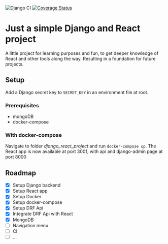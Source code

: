 ![Django CI](https://github.com/mariusblarsen/django-react-project/actions/workflows/tests.yml/badge.svg)
[![Coverage Status](https://coveralls.io/repos/github/mariusblarsen/django-react-project/badge.svg?branch=main)](https://coveralls.io/github/mariusblarsen/django-react-project?branch=main)
# Just a simple Django and React project
A little project for learning purposes and fun, to get deeper knowledge of React and other tools along the way. Resulting in a foundation for future projects.

## Setup
Add a Django secret key to `SECRET_KEY` in an environment file at root.

### Prerequisites
- mongoDB
- docker-compose

### With docker-compose
Navigate to folder *django_react_project* and run `docker-compose up`.
The React app is now available at port 3001, with api and django-admin page at port 8000

## Roadmap

- [x] Setup Django backend
- [x] Setup React app
- [x] Setup Docker
- [x] Setup docker-compose
- [x] Setup DRF Api
- [x] Integrate DRF Api with React
- [x] MongoDB
- [ ] Navigation menu
- [ ] CI
- [ ] ...
